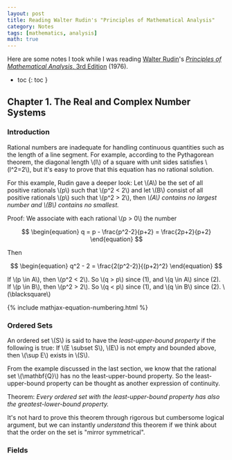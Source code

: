 ```yaml
---
layout: post
title: Reading Walter Rudin's "Principles of Mathematical Analysis"
category: Notes
tags: [mathematics, analysis]
math: true
---
```

Here are some notes I took while I was reading [Walter Rudin](https://en.wikipedia.org/wiki/Walter_Rudin)'s [*Principles of Mathematical Analysis*, 3rd Edition](https://web.math.ucsb.edu/~agboola/teaching/2021/winter/122A/rudin.pdf) (1976).

- toc
{: toc }

## Chapter 1. The Real and Complex Number Systems

### Introduction

Rational numbers are inadequate for handling continuous quantities such as the length of a line segment. For example, according to the Pythagorean theorem, the diagonal length \\(l\\) of a square with unit sides satisfies \\(l^2=2\\), but it's easy to prove that this equation has no rational solution.

For this example, Rudin gave a deeper look: Let \\(A\\) be the set of all positive rationals \\(p\\) such that \\(p^2 < 2\\) and let \\(B\\) consist of all positive rationals \\(p\\) such that \\(p^2 > 2\\), then *\\(A\\) contains no largest number and \\(B\\) contains no smallest.*

Proof: We associate with each rational \\(p > 0\\) the number

$$
\begin{equation}
q = p - \frac{p^2-2}{p+2} = \frac{2p+2}{p+2}
\end{equation}
$$

Then

$$
\begin{equation}
q^2 - 2 = \frac{2(p^2-2)}{(p+2)^2}
\end{equation}
$$

If \\(p \in A\\), then \\(p^2 < 2\\). So \\(q > p\\) since (1), and \\(q \in A\\) since (2). If \\(p \in B\\), then \\(p^2 > 2\\). So \\(q < p\\) since (1), and \\(q \in B\\) since (2). \\(\blacksquare\\)

{% include mathjax-equation-numbering.html %}

### Ordered Sets

An ordered set \\(S\\) is said to have the *least-upper-bound property* if the following is true: If \\(E \subset S\\), \\(E\\) is not empty and bounded above, then \\(\sup E\\) exists in \\(S\\).

From the example discussed in the last section, we know that the rational set \\(\mathbf{Q}\\) has no the least-upper-bound property. So the least-upper-bound property can be thought as another expression of continuity.

Theorem: *Every ordered set with the least-upper-bound property has also the greatest-lower-bound property.*

It's not hard to prove this theorem through rigorous but cumbersome logical argument, but we can instantly *understand* this theorem if we think about that the order on the set is "mirror symmetrical".

### Fields
